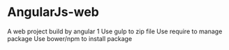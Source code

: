 # AngularJs-web
A web project build by angular 1
Use gulp to zip file
Use require to manage package
Use bower/npm to install package
